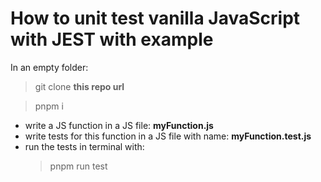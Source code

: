 # How to unit test vanilla JavaScript with JEST with example

In an empty folder:
>git clone **this repo url**

>pnpm i

- write a JS function in a JS file: **myFunction.js** 
- write tests for this function in a JS file with name: **myFunction.test.js**
- run the tests in terminal with:
    >pnpm run test
